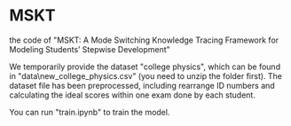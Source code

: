 # MSKT
the code of "MSKT: A Mode Switching Knowledge Tracing Framework for Modeling Students’ Stepwise Development"

We temporarily provide the dataset "college physics", which can be found in "data\new_college_physics.csv" (you need to unzip the folder first). The dataset file has been preprocessed, including rearrange ID numbers and calculating the ideal scores within one exam done by each student.

You can run "train.ipynb" to train the model.
